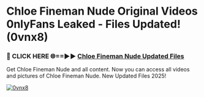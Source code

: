 # Chloe Fineman Nude Original Videos 0nlyFans Leaked - Files Updated! (0vnx8)

<h3>🔴 CLICK HERE 🌐==►► <a href="https://tinyurl.com/yc6ubb5a" rel="nofollow">Chloe Fineman Nude Updated Files</a></h3>

Get Chloe Fineman Nude and all content. Now you can access all videos and pictures of Chloe Fineman Nude. New Updated Files 2025!

[![0vnx8](https://i.imgur.com/7eu0CRL.gif)](https://tinyurl.com/yc6ubb5a)
